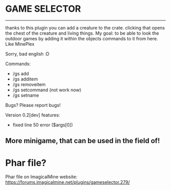 # GAME SELECTOR

----------------------------------------------------------------------------------------------------------
thanks to this plugin you can add a creature to the crate. clicking that opens the chest of the creature and living things. My goal: to be able to look the outdoor games by adding it within the objects commands to it from here. Like MinePlex

Sorry, bad english :D

Commands:
- /gs add
- /gs additem
- /gs removeitem
- /gs setcommand (not work now)
- /gs setname

Bugs?
Please report bugs!

Version 0.2[dev]
features:
- fixed line 50 error ($args[0])

More minigame, that can be used in the field of!
----------------------------------------------------------------------------------------------------------- 

# Phar file?

Phar file on ImagicalMine website: https://forums.imagicalmine.net/plugins/gameselector.279/
